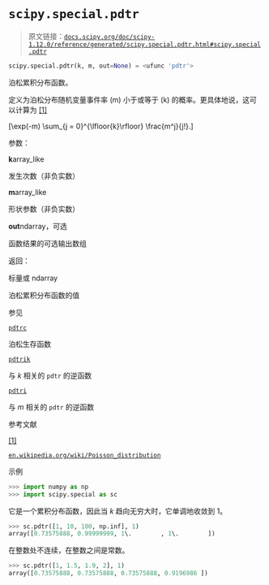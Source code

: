# `scipy.special.pdtr`

> 原文链接：[`docs.scipy.org/doc/scipy-1.12.0/reference/generated/scipy.special.pdtr.html#scipy.special.pdtr`](https://docs.scipy.org/doc/scipy-1.12.0/reference/generated/scipy.special.pdtr.html#scipy.special.pdtr)

```py
scipy.special.pdtr(k, m, out=None) = <ufunc 'pdtr'>
```

泊松累积分布函数。

定义为泊松分布随机变量事件率 \(m\) 小于或等于 \(k\) 的概率。更具体地说，这可以计算为 [[1]](#rab0ab6363cd8-1)

\[\exp(-m) \sum_{j = 0}^{\lfloor{k}\rfloor} \frac{m^j}{j!}.\]

参数：

**k**array_like

发生次数（非负实数）

**m**array_like

形状参数（非负实数）

**out**ndarray，可选

函数结果的可选输出数组

返回：

标量或 ndarray

泊松累积分布函数的值

参见

[`pdtrc`](https://docs.scipy.org/doc/scipy-1.12.0/reference/generated/scipy.special.pdtrc.html#scipy.special.pdtrc "scipy.special.pdtrc")

泊松生存函数

[`pdtrik`](https://docs.scipy.org/doc/scipy-1.12.0/reference/generated/scipy.special.pdtrik.html#scipy.special.pdtrik "scipy.special.pdtrik")

与 *k* 相关的 `pdtr` 的逆函数

[`pdtri`](https://docs.scipy.org/doc/scipy-1.12.0/reference/generated/scipy.special.pdtri.html#scipy.special.pdtri "scipy.special.pdtri")

与 *m* 相关的 `pdtr` 的逆函数

参考文献

[[1]](#id1)

[`en.wikipedia.org/wiki/Poisson_distribution`](https://en.wikipedia.org/wiki/Poisson_distribution)

示例

```py
>>> import numpy as np
>>> import scipy.special as sc 
```

它是一个累积分布函数，因此当 *k* 趋向无穷大时，它单调地收敛到 1。

```py
>>> sc.pdtr([1, 10, 100, np.inf], 1)
array([0.73575888, 0.99999999, 1\.        , 1\.        ]) 
```

在整数处不连续，在整数之间是常数。

```py
>>> sc.pdtr([1, 1.5, 1.9, 2], 1)
array([0.73575888, 0.73575888, 0.73575888, 0.9196986 ]) 
```
